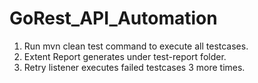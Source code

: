 # GoRest_API_Automation

1. Run mvn clean test command to execute all testcases.
2. Extent Report generates under test-report folder.
3. Retry listener executes failed testcases 3 more times.


